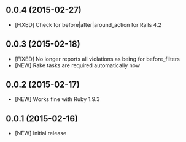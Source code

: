 ## 0.0.4 (2015-02-27)

* [FIXED] Check for before|after|around_action for Rails 4.2

## 0.0.3 (2015-02-18)

* [FIXED] No longer reports all violations as being for before_filters
* [NEW] Rake tasks are required automatically now

## 0.0.2 (2015-02-17)

* [NEW] Works fine with Ruby 1.9.3

## 0.0.1 (2015-02-16)

* [NEW] Initial release